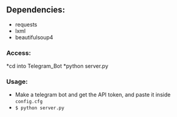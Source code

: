 ## Dependencies:
  * requests
  * lxml
  * beautifulsoup4
  
### Access:
*cd into Telegram_Bot
*python server.py

### Usage:
 * Make a telegram bot and get the API token, and paste it inside `config.cfg`
 * ```$ python server.py```
